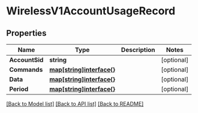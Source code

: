 # WirelessV1AccountUsageRecord

## Properties

Name | Type | Description | Notes
------------ | ------------- | ------------- | -------------
**AccountSid** | **string** |  | [optional] 
**Commands** | [**map[string]interface{}**](.md) |  | [optional] 
**Data** | [**map[string]interface{}**](.md) |  | [optional] 
**Period** | [**map[string]interface{}**](.md) |  | [optional] 

[[Back to Model list]](../README.md#documentation-for-models) [[Back to API list]](../README.md#documentation-for-api-endpoints) [[Back to README]](../README.md)


